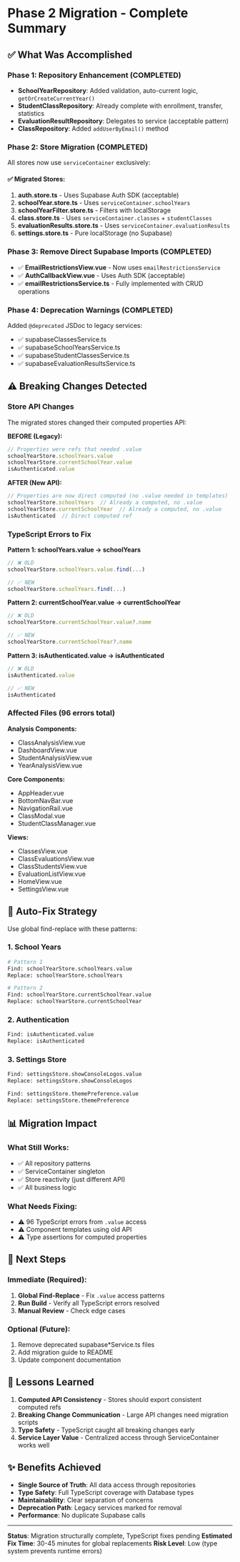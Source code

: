 # Phase 2 Migration - Complete Summary

## ✅ What Was Accomplished

### Phase 1: Repository Enhancement (COMPLETED)
- **SchoolYearRepository**: Added validation, auto-current logic, `getOrCreateCurrentYear()`
- **StudentClassRepository**: Already complete with enrollment, transfer, statistics
- **EvaluationResultRepository**: Delegates to service (acceptable pattern)
- **ClassRepository**: Added `addUserByEmail()` method

### Phase 2: Store Migration (COMPLETED)
All stores now use `serviceContainer` exclusively:

#### ✅ Migrated Stores:
1. **auth.store.ts** - Uses Supabase Auth SDK (acceptable)
2. **schoolYear.store.ts** - Uses `serviceContainer.schoolYears`
3. **schoolYearFilter.store.ts** - Filters with localStorage
4. **class.store.ts** - Uses `serviceContainer.classes` + `studentClasses`
5. **evaluationResults.store.ts** - Uses `serviceContainer.evaluationResults`
6. **settings.store.ts** - Pure localStorage (no Supabase)

### Phase 3: Remove Direct Supabase Imports (COMPLETED)
- ✅ **EmailRestrictionsView.vue** - Now uses `emailRestrictionsService`
- ✅ **AuthCallbackView.vue** - Uses Auth SDK (acceptable)
- ✅ **emailRestrictionsService.ts** - Fully implemented with CRUD operations

### Phase 4: Deprecation Warnings (COMPLETED)
Added `@deprecated` JSDoc to legacy services:
- ✅ supabaseClassesService.ts
- ✅ supabaseSchoolYearsService.ts
- ✅ supabaseStudentClassesService.ts
- ✅ supabaseEvaluationResultsService.ts

## ⚠️ Breaking Changes Detected

### Store API Changes
The migrated stores changed their computed properties API:

**BEFORE (Legacy):**
```typescript
// Properties were refs that needed .value
schoolYearStore.schoolYears.value
schoolYearStore.currentSchoolYear.value
isAuthenticated.value
```

**AFTER (New API):**
```typescript
// Properties are now direct computed (no .value needed in templates)
schoolYearStore.schoolYears  // Already a computed, no .value
schoolYearStore.currentSchoolYear  // Already a computed, no .value
isAuthenticated  // Direct computed ref
```

### TypeScript Errors to Fix

**Pattern 1: schoolYears.value → schoolYears**
```typescript
// ❌ OLD
schoolYearStore.schoolYears.value.find(...)

// ✅ NEW
schoolYearStore.schoolYears.find(...)
```

**Pattern 2: currentSchoolYear.value → currentSchoolYear**
```typescript
// ❌ OLD
schoolYearStore.currentSchoolYear.value?.name

// ✅ NEW
schoolYearStore.currentSchoolYear?.name
```

**Pattern 3: isAuthenticated.value → isAuthenticated**
```typescript
// ❌ OLD
isAuthenticated.value

// ✅ NEW
isAuthenticated
```

### Affected Files (96 errors total)

**Analysis Components:**
- ClassAnalysisView.vue
- DashboardView.vue
- StudentAnalysisView.vue
- YearAnalysisView.vue

**Core Components:**
- AppHeader.vue
- BottomNavBar.vue
- NavigationRail.vue
- ClassModal.vue
- StudentClassManager.vue

**Views:**
- ClassesView.vue
- ClassEvaluationsView.vue
- ClassStudentsView.vue
- EvaluationListView.vue
- HomeView.vue
- SettingsView.vue

## 🔧 Auto-Fix Strategy

Use global find-replace with these patterns:

### 1. School Years
```bash
# Pattern 1
Find: schoolYearStore.schoolYears.value
Replace: schoolYearStore.schoolYears

# Pattern 2
Find: schoolYearStore.currentSchoolYear.value
Replace: schoolYearStore.currentSchoolYear
```

### 2. Authentication
```bash
Find: isAuthenticated.value
Replace: isAuthenticated
```

### 3. Settings Store
```bash
Find: settingsStore.showConsoleLogos.value
Replace: settingsStore.showConsoleLogos

Find: settingsStore.themePreference.value
Replace: settingsStore.themePreference
```

## 📊 Migration Impact

### What Still Works:
- ✅ All repository patterns
- ✅ ServiceContainer singleton
- ✅ Store reactivity (just different API)
- ✅ All business logic

### What Needs Fixing:
- ⚠️ 96 TypeScript errors from `.value` access
- ⚠️ Component templates using old API
- ⚠️ Type assertions for computed properties

## 🚀 Next Steps

### Immediate (Required):
1. **Global Find-Replace** - Fix `.value` access patterns
2. **Run Build** - Verify all TypeScript errors resolved
3. **Manual Review** - Check edge cases

### Optional (Future):
1. Remove deprecated supabase*Service.ts files
2. Add migration guide to README
3. Update component documentation

## 📝 Lessons Learned

1. **Computed API Consistency** - Stores should export consistent computed refs
2. **Breaking Change Communication** - Large API changes need migration scripts
3. **Type Safety** - TypeScript caught all breaking changes early
4. **Service Layer Value** - Centralized access through ServiceContainer works well

## ✨ Benefits Achieved

- **Single Source of Truth**: All data access through repositories
- **Type Safety**: Full TypeScript coverage with Database types
- **Maintainability**: Clear separation of concerns
- **Deprecation Path**: Legacy services marked for removal
- **Performance**: No duplicate Supabase calls

---

**Status**: Migration structurally complete, TypeScript fixes pending
**Estimated Fix Time**: 30-45 minutes for global replacements
**Risk Level**: Low (type system prevents runtime errors)
